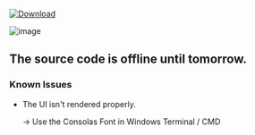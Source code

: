 [![Download](https://custom-icon-badges.demolab.com/badge/-Download-blue?style=for-the-badge&logo=download&logoColor=white "Download reShut")](https://github.com/elNino0916/reShut-Legacy/releases/download/11.4.0/reShutLegacy.exe)

![image](https://github.com/elNino0916/reShut-Legacy/assets/84574414/3c029e85-28a0-48ec-aa55-07face06170f)

**The source code is offline until tomorrow.**
---------------
### Known Issues
- The UI isn't rendered properly.
  
	-> Use the Consolas Font in Windows Terminal / CMD
